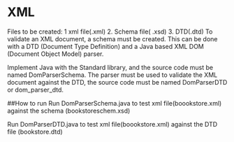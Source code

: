 # XML
Files to be created:
1 xml file(.xml)
2. Schema file( .xsd)
3. DTD(.dtd)
To validate an XML document, a schema must be created. This can be done with a DTD (Document Type Definition) and a Java based XML DOM (Document Object Model) parser.

Implement Java with the Standard library, and the source code must be named DomParserSchema. 
The parser must be used to validate the XML document against the DTD, 
the source code must be named DomParserDTD or dom_parser_dtd.

##How to run
Run DomParserSchema.java to test xml file(boookstore.xml) against the schema (bookstoreschem.xsd)

Run DomParserDTD.java to test xml file(boookstore.xml) against the DTD file (bookstore.dtd)
